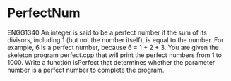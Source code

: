 # PerfectNum
ENGG1340
An integer is said to be a perfect number if the sum of its divisors, including 1 (but not the number itself), is equal to the number. For example, 6 is a perfect number, because 6 = 1 + 2 + 3. You are given the skeleton program perfect.cpp that will print the perfect numbers from 1 to 1000. Write a function isPerfect that determines whether the parameter number is a perfect number to complete the program.
